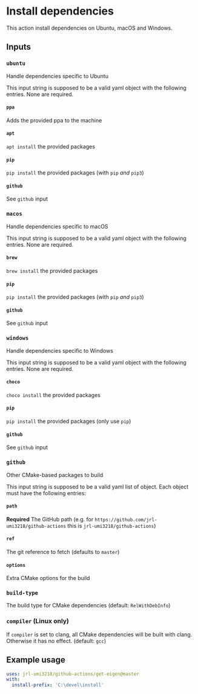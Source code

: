 # Install dependencies

This action install dependencies on Ubuntu, macOS and Windows.

## Inputs

### `ubuntu`

Handle dependencies specific to Ubuntu

This input string is supposed to be a valid yaml object with the following entries. None are required.

#### `ppa`

Adds the provided ppa to the machine

#### `apt`

`apt install` the provided packages

#### `pip`

`pip install` the provided packages (with `pip` *and* `pip3`)

#### `github`

See `github` input

### `macos`

Handle dependencies specific to macOS

This input string is supposed to be a valid yaml object with the following entries. None are required.

#### `brew`

`brew install` the provided packages

#### `pip`

`pip install` the provided packages (with `pip` *and* `pip3`)

#### `github`

See `github` input

### `windows`

Handle dependencies specific to Windows

This input string is supposed to be a valid yaml object with the following entries. None are required.

#### `choco`

`choco install` the provided packages

#### `pip`

`pip install` the provided packages (only use `pip`)

#### `github`

See `github` input

### `github`

Other CMake-based packages to build

This input string is supposed to be a valid yaml list of object. Each object must have the following entries:

#### `path`

**Required** The GitHub path (e.g. for `https://github.com/jrl-umi3218/github-actions` this is `jrl-umi3218/github-actions`)

#### `ref`

The git reference to fetch (defaults to `master`)

#### `options`

Extra CMake options for the build

### `build-type`

The build type for CMake dependencies (default: `RelWithDebInfo`)

### `compiler` (Linux only)

If `compiler` is set to clang, all CMake dependencies will be built with clang. Otherwise it has no effect. (default: `gcc`)

## Example usage

```yaml
uses: jrl-umi3218/github-actions/get-eigen@master
with:
  install-prefix: 'C:\devel\install'
```
